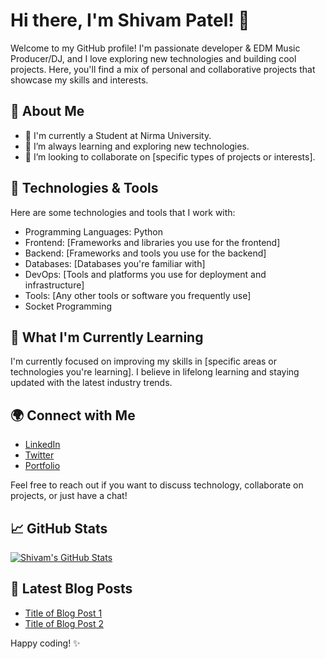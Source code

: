 # Hi there, I'm Shivam Patel! 👋

Welcome to my GitHub profile! I'm passionate developer & EDM Music Producer/DJ, and I love exploring new technologies and building cool projects. Here, you'll find a mix of personal and collaborative projects that showcase my skills and interests.

## 🚀 About Me

- 💼 I'm currently a Student at Nirma University.
- 🌱 I’m always learning and exploring new technologies.
- 👯 I’m looking to collaborate on [specific types of projects or interests].

## 🔧 Technologies & Tools

Here are some technologies and tools that I work with:

- Programming Languages: Python
- Frontend: [Frameworks and libraries you use for the frontend]
- Backend: [Frameworks and tools you use for the backend]
- Databases: [Databases you're familiar with]
- DevOps: [Tools and platforms you use for deployment and infrastructure]
- Tools: [Any other tools or software you frequently use]
- Socket Programming

## 🌱 What I'm Currently Learning

I'm currently focused on improving my skills in [specific areas or technologies you're learning]. I believe in lifelong learning and staying updated with the latest industry trends.

## 🌍 Connect with Me

- [LinkedIn](https://www.linkedin.com/in/your-linkedin-profile/)
- [Twitter](https://twitter.com/your-twitter-handle)
- [Portfolio](https://your-portfolio-website.com)

Feel free to reach out if you want to discuss technology, collaborate on projects, or just have a chat!

## 📈 GitHub Stats

[![Shivam's GitHub Stats](https://github-readme-stats.vercel.app/api?username=your-username&show_icons=true&theme=radical)](https://github.com/your-username)

<!-- Optional: add more sections like "Projects," "Featured Repositories," or "Blog Posts" -->

## 📝 Latest Blog Posts

<!-- BLOG-POST-LIST:START -->
- [Title of Blog Post 1](link-to-blog-post-1)
- [Title of Blog Post 2](link-to-blog-post-2)
<!-- BLOG-POST-LIST:END -->

Happy coding! ✨
